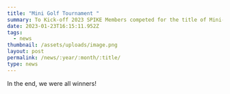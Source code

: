 ```yaml
---
title: "Mini Golf Tournament "
summary: To Kick-off 2023 SPIKE Members competed for the title of Mini-golf Champion
date: 2023-01-23T16:15:11.952Z
tags:
  - news
thumbnail: /assets/uploads/image.png
layout: post
permalink: /news/:year/:month/:title/
type: news
---
```

I﻿n the end, we were all winners!